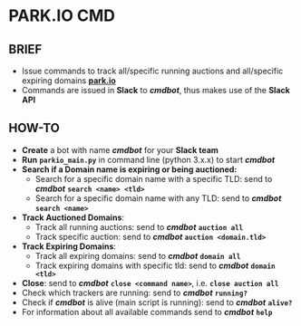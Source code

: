 # **PARK.IO CMD** #

## **BRIEF** ##

  * Issue commands to track all/specific running auctions and all/specific expiring domains **[park.io](https://park.io)**
  * Commands are issued in **Slack** to **_cmdbot_**, thus makes use of the **Slack API**


## **HOW-TO** ##

  * **Create** a bot with name **_cmdbot_** for your **Slack team**
  * **Run** **`parkio_main.py`** in command line (python 3.x.x) to start **_cmdbot_**
  * **Search if a Domain name is expiring or being auctioned:**
    * Search for a specific domain name with a specific TLD: send to **_cmdbot_** **`search <name> <tld>`**
    * Search for a specific domain name with any TLD: send to **_cmdbot_** **`search <name>`**
  * **Track Auctioned Domains**: 
    * Track all running auctions: send to **_cmdbot_** **`auction all`**
    * Track specific auction: send to **_cmdbot_** **`auction <domain.tld>`**
  * **Track Expiring Domains**:
    * Track all expiring domains: send to **_cmdbot_** **`domain all`**
    * Track expiring domains with specific tld: send to **_cmdbot_** **`domain <tld>`**
  * **Close**: send to **_cmdbot_** **`close <command name>`**, i.e. **`close auction all`**
  * Check which trackers are running: send to **_cmdbot_** **`running?`**
  * Check if **_cmdbot_** is alive (main script is running): send to **_cmdbot_** **`alive?`**
  * For information about all available commands send to **_cmdbot_** **`help`**
